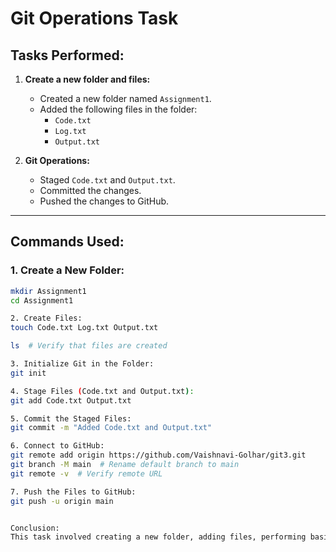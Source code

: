 # Git Operations Task

## Tasks Performed:

1. **Create a new folder and files:**
   - Created a new folder named `Assignment1`.
   - Added the following files in the folder:
     - `Code.txt`
     - `Log.txt`
     - `Output.txt`

2. **Git Operations:**
   - Staged `Code.txt` and `Output.txt`.
   - Committed the changes.
   - Pushed the changes to GitHub.

---

## Commands Used:

### 1. **Create a New Folder:**
```bash
mkdir Assignment1
cd Assignment1

2. Create Files:
touch Code.txt Log.txt Output.txt

ls  # Verify that files are created

3. Initialize Git in the Folder:
git init

4. Stage Files (Code.txt and Output.txt):
git add Code.txt Output.txt

5. Commit the Staged Files:
git commit -m "Added Code.txt and Output.txt"

6. Connect to GitHub:
git remote add origin https://github.com/Vaishnavi-Golhar/git3.git
git branch -M main  # Rename default branch to main
git remote -v  # Verify remote URL

7. Push the Files to GitHub:
git push -u origin main


Conclusion:
This task involved creating a new folder, adding files, performing basic Git operations (staging, committing, and pushing), and then pushing the changes to GitHub.
